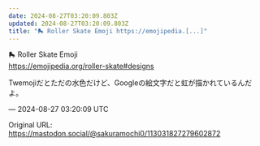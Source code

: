 ```yaml
---
date: 2024-08-27T03:20:09.803Z
updated: 2024-08-27T03:20:09.803Z
title: "🛼 Roller Skate Emoji https://emojipedia.[...]"
---
```


<p>🛼 Roller Skate Emoji <br /><a href="https://emojipedia.org/roller-skate#designs" target="_blank" rel="nofollow noopener" translate="no"><span class="invisible">https://</span><span class="ellipsis">emojipedia.org/roller-skate#de</span><span class="invisible">signs</span></a></p><p>Twemojiだとただの水色だけど、Googleの絵文字だと虹が描かれているんだよ。</p>

&mdash; 2024-08-27 03:20:09 UTC

Original URL: https://mastodon.social/@sakuramochi0/113031827279602872
